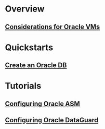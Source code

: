 # Overview
## [Considerations for Oracle VMs](oracle-considerations.md)
# Quickstarts
## [Create an Oracle DB](oracle-database-quick-create.md) 
# Tutorials
## [Configuring Oracle ASM](asm-configuration.md)
## [Configuring Oracle DataGuard](configuring-oracle-dataguard.md)
